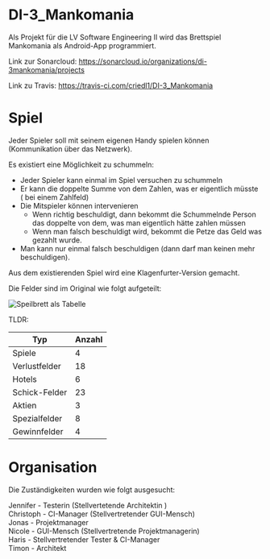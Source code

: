 # DI-3_Mankomania

Als Projekt für die LV Software Engineering II wird das Brettspiel Mankomania als Android-App programmiert.

Link zur Sonarcloud:
https://sonarcloud.io/organizations/di-3mankomania/projects

Link zu Travis:
https://travis-ci.com/criedl1/DI-3_Mankomania

# Spiel

Jeder Spieler soll mit seinem eigenen Handy spielen können (Kommunikation über das Netzwerk).

Es existiert eine Möglichkeit zu schummeln:

* Jeder Spieler kann einmal im Spiel versuchen zu schummeln
* Er kann die doppelte Summe von dem Zahlen, was er eigentlich müsste ( bei einem Zahlfeld)
* Die Mitspieler können intervenieren
  * Wenn richtig beschuldigt, dann bekommt die Schummelnde Person das doppelte von dem, was man eigentlich hätte zahlen müssen
  * Wenn man falsch beschuldigt wird, bekommt die Petze das Geld was gezahlt wurde.
* Man kann nur einmal falsch beschuldigen (dann darf man keinen mehr beschuldigen).


Aus dem existierenden Spiel wird eine Klagenfurter-Version gemacht.

Die Felder sind im Original wie folgt aufgeteilt: 

![Speilbrett als Tabelle](https://i.imgur.com/j14gtTk.png)

TLDR: 

| Typ           | Anzahl |
|---------------|--------|
| Spiele        | 4      |
| Verlustfelder | 18     |
| Hotels        | 6      |
| Schick-Felder | 23     |
| Aktien        | 3      |
| Spezialfelder | 8      |
| Gewinnfelder  | 4      |


# Organisation 
Die Zuständigkeiten wurden wie folgt ausgesucht:

Jennifer - Testerin (Stellvertetende Architektin )    
Christoph - CI-Manager (Stellvertretender GUI-Mensch)    
Jonas - Projektmanager   
Nicole - GUI-Mensch (Stellvertretende Projektmanagerin)    
Haris - Stellvertretender Tester &  CI-Manager    
Timon - Architekt    

